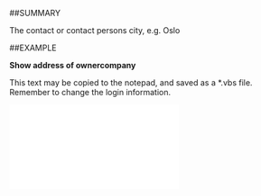 

##SUMMARY


The contact or contact persons city, e.g. Oslo



##EXAMPLE

**Show address of ownercompany**

This text may be copied to the notepad, and saved as a *.vbs file. Remember to change the login information.

![](../../Examples/vbs/SOAddress.vbs.txt)





